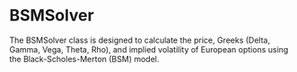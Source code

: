 # BSMSolver
The BSMSolver class is designed to calculate the price, Greeks (Delta, Gamma, Vega, Theta, Rho), and implied volatility of European options using the Black-Scholes-Merton (BSM) model.
